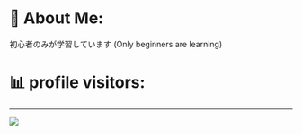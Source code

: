 # 💫 About Me:
初心者のみが学習しています (Only beginners are learning)


# 📊 profile visitors:
---
[![](https://moe-counter.glitch.me/get/@:Miko7799?theme=aso)](https://visitcount.itsvg.in)

<!-- Proudly created with GPRM ( https://gprm.itsvg.in ) -->
